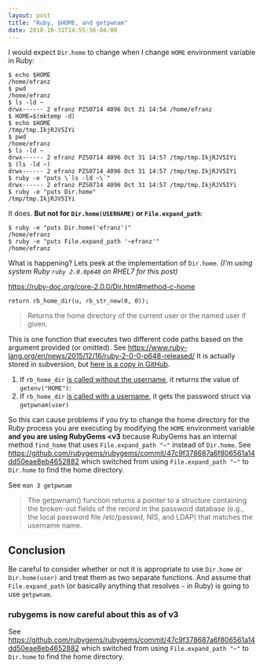 ```yaml
---
layout: post
title: "Ruby, $HOME, and getpwnam"
date: 2018-10-31T14:55:56-04:00
---
```


I would expect `Dir.home` to change when I change `HOME` environment variable in Ruby:

```
$ echo $HOME
/home/efranz
$ pwd
/home/efranz
$ ls -ld ~
drwx------ 2 efranz PZS0714 4096 Oct 31 14:54 /home/efranz
$ HOME=$(mktemp -d)
$ echo $HOME
/tmp/tmp.IkjRJV5IYi
$ pwd
/home/efranz
$ ls -ld ~
drwx------ 2 efranz PZS0714 4096 Oct 31 14:57 /tmp/tmp.IkjRJV5IYi
$ (ls -ld ~)
drwx------ 2 efranz PZS0714 4096 Oct 31 14:57 /tmp/tmp.IkjRJV5IYi
$ ruby -e "puts \`ls -ld ~\`"
drwx------ 2 efranz PZS0714 4096 Oct 31 14:57 /tmp/tmp.IkjRJV5IYi
$ ruby -e "puts Dir.home"
/tmp/tmp.IkjRJV5IYi
```

It does. **But not for `Dir.home(USERNAME)` or `File.expand_path`**:

```
$ ruby -e "puts Dir.home('efranz')"
/home/efranz
$ ruby -e "puts File.expand_path '~efranz'"
/home/efranz
```

What is happening? Lets peek at the implementation of `Dir.home`. _(I'm using system Ruby `ruby 2.0.0p648` on RHEL7 for this post)_

<https://ruby-doc.org/core-2.0.0/Dir.html#method-c-home>

    return rb_home_dir(u, rb_str_new(0, 0));

> Returns the home directory of the current user or the named user if given.

This is one function that executes two different code paths based on the argument provided (or omitted). See <https://www.ruby-lang.org/en/news/2015/12/16/ruby-2-0-0-p648-released/> It is actually stored in subversion, but [here is a copy in GitHub](https://github.com/ruby/ruby/tree/v2_0_0_648).

1.  If `rb_home_dir` [is called without the username](https://github.com/ruby/ruby/blob/v2_0_0_648/file.c#L2899-L2906), it returns the value of `getenv("HOME")`:
2.  If `rb_home_dir` [is called with a username](https://github.com/ruby/ruby/blob/v2_0_0_648/file.c#L2907-L2921), it gets the password struct via `getpwnam(user)`

So this can cause problems if you try to change the home directory for the Ruby process you are executing by modifying the `HOME` environment variable **and you are using RubyGems <v3** because RubyGems has an internal method `find_home` that uses `File.expand_path "~"` instead of `Dir.home`. See <https://github.com/rubygems/rubygems/commit/47c9f378687a6f806561a14dd50eae8eb4652882> which switched from using `File.expand_path "~"` to `Dir.home` to find the home directory.

See `man 3 getpwnam`

> The getpwnam() function returns a pointer to a structure containing the broken-out fields of
> the record in the password database (e.g., the local password  file  /etc/passwd,  NIS,  and
> LDAP) that matches the username name.

## Conclusion

Be careful to consider whether or not it is appropriate to use `Dir.home` or `Dir.home(user)` and treat them as two separate functions. And assume that `File.expand_path` (or basically anything that resolves `~` in Ruby) is going to use `getpwnam`.

### rubygems is now careful about this as of v3

See <https://github.com/rubygems/rubygems/commit/47c9f378687a6f806561a14dd50eae8eb4652882> which switched from using `File.expand_path "~"` to `Dir.home` to find the home directory.
